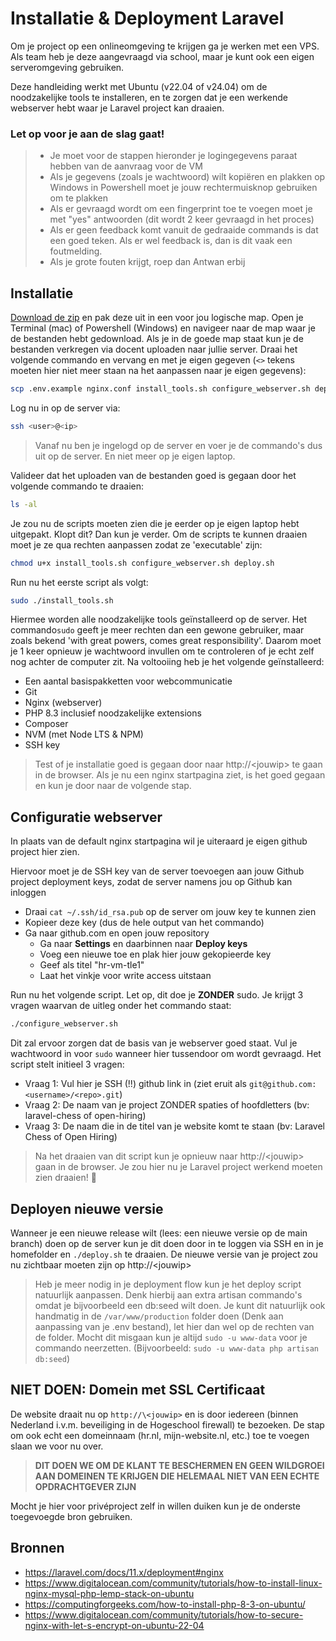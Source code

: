 # Installatie & Deployment Laravel

Om je project op een onlineomgeving te krijgen ga je werken met een VPS. Als team heb
je deze aangevraagd via school, maar je kunt ook een eigen serveromgeving gebruiken.

Deze handleiding werkt met Ubuntu (v22.04 of v24.04) om de noodzakelijke tools te installeren,
en te zorgen dat je een werkende webserver hebt waar je Laravel project kan draaien.

### Let op voor je aan de slag gaat!

> - Je moet voor de stappen hieronder je logingegevens paraat hebben van de aanvraag voor de VM
> - Als je gegevens (zoals je wachtwoord) wilt kopiëren en plakken op Windows in Powershell moet je jouw rechtermuisknop gebruiken om te plakken
> - Als er gevraagd wordt om een fingerprint toe te voegen moet je met "yes" antwoorden (dit wordt 2 keer gevraagd in het proces)
> - Als er geen feedback komt vanuit de gedraaide commands is dat een goed teken. Als er wel feedback is, dan is dit vaak een foutmelding.
> - Als je grote fouten krijgt, roep dan Antwan erbij

## Installatie

[Download de zip](deployment-tle.zip) en pak deze uit in een voor jou logische map. Open je Terminal (mac) of Powershell
(Windows) en navigeer naar de map waar je de bestanden hebt gedownload. Als je in de goede map staat
kun je de bestanden verkregen via docent uploaden naar jullie server. Draai het volgende commando en
vervang <user> en <ip> met je eigen gegeven (`<>` tekens moeten hier niet meer staan na het aanpassen
naar je eigen gegevens):

```bash
scp .env.example nginx.conf install_tools.sh configure_webserver.sh deploy.sh <user>@<ip>:/home/<user>/
```

Log nu in op de server via:

```bash
ssh <user>@<ip>
```

> Vanaf nu ben je ingelogd op de server en voer je de commando's dus uit op de server. En niet meer op je eigen laptop.

Valideer dat het uploaden van de bestanden goed is gegaan door het volgende commando te draaien:

```bash
ls -al
```

Je zou nu de scripts moeten zien die je eerder op je eigen laptop hebt uitgepakt. Klopt dit? Dan kun je verder.
Om de scripts te kunnen draaien moet je ze qua rechten aanpassen zodat ze 'executable' zijn:

```bash
chmod u+x install_tools.sh configure_webserver.sh deploy.sh
```

Run nu het eerste script als volgt:

```bash
sudo ./install_tools.sh
 ```

Hiermee worden alle noodzakelijke tools geïnstalleerd op de server. Het commando`sudo` geeft je
meer rechten dan een gewone gebruiker, maar zoals bekend 'with great powers, comes great responsibility'.
Daarom moet je 1 keer opnieuw je wachtwoord invullen om te controleren of je echt zelf nog achter de
computer zit. Na voltooiing heb je het volgende geïnstalleerd:

- Een aantal basispakketten voor webcommunicatie
- Git
- Nginx (webserver)
- PHP 8.3 inclusief noodzakelijke extensions
- Composer
- NVM (met Node LTS & NPM)
- SSH key

> Test of je installatie goed is gegaan door naar http://\<jouwip> te gaan in de browser. Als
> je nu een nginx startpagina ziet, is het goed gegaan en kun je door naar de volgende stap.

## Configuratie webserver

In plaats van de default nginx startpagina wil je uiteraard je eigen github project hier zien.

Hiervoor moet je de SSH key van de server toevoegen aan jouw Github project deployment keys,
zodat de server namens jou op Github kan inloggen

- Draai `cat ~/.ssh/id_rsa.pub` op de server om jouw key te kunnen zien
- Kopieer deze key (dus de hele output van het commando)
- Ga naar github.com en open jouw repository
    - Ga naar **Settings** en daarbinnen naar **Deploy keys**
    - Voeg een nieuwe toe en plak hier jouw gekopieerde key
    - Geef als titel "hr-vm-tle1"
    - Laat het vinkje voor write access uitstaan

Run nu het volgende script. Let op, dit doe je **ZONDER** sudo. Je krijgt 3 vragen waarvan de uitleg
onder het commando staat:

```bash
./configure_webserver.sh
```

Dit zal ervoor zorgen dat de basis van je webserver goed staat. Vul je wachtwoord in voor `sudo`
wanneer hier tussendoor om wordt gevraagd. Het script stelt initieel 3 vragen:

- Vraag 1: Vul hier je SSH (!!) github link in (ziet eruit als `git@github.com:<username>/<repo>.git`)
- Vraag 2: De naam van je project ZONDER spaties of hoofdletters (bv: laravel-chess of open-hiring)
- Vraag 3: De naam die in de titel van je website komt te staan (bv: Laravel Chess of Open Hiring)

> Na het draaien van dit script kun je opnieuw naar http://\<jouwip> gaan in de browser. Je zou hier
> nu je Laravel project werkend moeten zien draaien! 🚀

## Deployen nieuwe versie

Wanneer je een nieuwe release wilt (lees: een nieuwe versie op de main branch) doen op de server kun je
dit doen door in te loggen via SSH en in je homefolder en `./deploy.sh` te draaien. De nieuwe versie van
je project zou nu zichtbaar moeten zijn op http://\<jouwip>

> Heb je meer nodig in je deployment flow kun je het deploy script natuurlijk aanpassen.
> Denk hierbij aan extra artisan commando's omdat je bijvoorbeeld een db:seed wilt doen.
> Je kunt dit natuurlijk ook handmatig in de `/var/www/production` folder doen (Denk aan
> aanpassing van je .env bestand), let hier dan wel op de rechten van de folder. Mocht dit
> misgaan kun je altijd `sudo -u www-data` voor je commando neerzetten. (Bijvoorbeeld:
> `sudo -u www-data php artisan db:seed`)

## NIET DOEN: Domein met SSL Certificaat

De website draait nu op `http://\<jouwip>` en is door iedereen (binnen Nederland i.v.m. beveiliging in
de Hogeschool firewall) te bezoeken. De stap om ook echt een domeinnaam (hr.nl, mijn-website.nl, etc.)
toe te voegen slaan we voor nu over.

> **DIT DOEN WE OM DE KLANT TE BESCHERMEN EN GEEN WILDGROEI AAN DOMEINEN
> TE KRIJGEN DIE HELEMAAL NIET VAN EEN ECHTE OPDRACHTGEVER ZIJN**

Mocht je hier voor privéproject zelf in willen duiken kun je de onderste toegevoegde bron gebruiken.

## Bronnen

- https://laravel.com/docs/11.x/deployment#nginx
- https://www.digitalocean.com/community/tutorials/how-to-install-linux-nginx-mysql-php-lemp-stack-on-ubuntu
- https://computingforgeeks.com/how-to-install-php-8-3-on-ubuntu/
- https://www.digitalocean.com/community/tutorials/how-to-secure-nginx-with-let-s-encrypt-on-ubuntu-22-04
